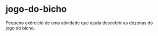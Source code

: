 # jogo-do-bicho
 Pequeno exércicio de uma atividade que ajuda descobrir as dezenas do jogo do bicho.
